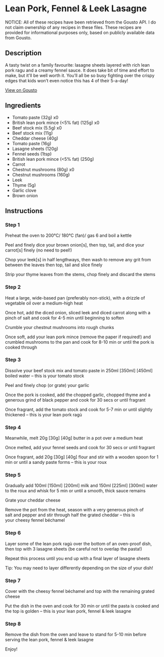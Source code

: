 # Lean Pork, Fennel & Leek Lasagne

NOTICE: All of these recipes have been retrieved from the Gousto API. I do not claim ownership of any recipes in these files. These recipes are provided for informational purposes only, based on publicly available data from Gousto.

## Description

A tasty twist on a family favourite: lasagne sheets layered with rich lean pork ragu and a creamy fennel sauce. It does take bit of time and effort to make, but it'll be well worth it. You’ll all be so busy fighting over the crispy edges that kids won’t even notice this has 4 of their 5-a-day!

[View on Gousto](https://www.gousto.co.uk/recipes/cookbook/lean-pork-fennel-leek-lasagne)

## Ingredients

- Tomato paste (32g) x0
- British lean pork mince (<5% fat) (125g) x0
- Beef stock mix (5.5g) x0
- Beef stock mix (11g)
- Cheddar cheese (40g)
- Tomato paste (16g)
- Lasagne sheets (120g)
- Fennel seeds (1tsp)
- British lean pork mince (<5% fat) (250g)
- Carrot
- Chestnut mushrooms (80g) x0
- Chestnut mushrooms (160g)
- Leek
- Thyme (5g)
- Garlic clove
- Brown onion

## Instructions

### Step 1

Preheat the oven to 200°C/ 180°C (fan)/ gas 6 and boil a kettle

Peel and finely dice your brown onion[s], then top, tail, and dice your carrot[s] finely (no need to peel!)

Chop your leek[s] in half lengthways, then wash to remove any grit from between the leaves then top, tail and slice finely

Strip your thyme leaves from the stems, chop finely and discard the stems

### Step 2

Heat a large, wide-based pan (preferably non-stick), with a drizzle of vegetable oil over a medium-high heat

Once hot, add the diced onion, sliced leek and diced carrot along with a pinch of salt and cook for 4-5 min until beginning to soften

Crumble your chestnut mushrooms into rough chunks

Once soft, add your lean pork mince (remove the paper if required!) and crumbled mushrooms to the pan and cook for 8-10 min or until the pork is cooked through

### Step 3

Dissolve your beef stock mix and tomato paste in 250ml <span class="text-purple">[350ml]</span> <span class="text-danger">[450ml]</span> boiled water – this is your tomato stock

Peel and finely chop (or grate) your garlic

Once the pork is cooked, add the chopped garlic, chopped thyme and a generous grind of black pepper and cook for 30 secs or until fragrant

Once fragrant, add the tomato stock and cook for 5-7 min or until slightly thickened – this is your lean pork ragù

### Step 4

Meanwhile, melt  20g <span class="text-purple">[30g]</span> <span class="text-danger">[40g] </span>butter in a pot over a medium heat

Once melted, add your fennel seeds and cook for 30 secs or until fragrant

Once fragrant, add 20g <span class="text-purple">[30g]</span> <span class="text-danger">[40g]</span> flour and stir with a wooden spoon for 1 min or until a sandy paste forms – this is your roux

### Step 5

Gradually add 100ml <span class="text-purple">[150ml]</span><span class="text-danger"> [200ml]</span> milk and 150ml <span class="text-purple">[225ml] </span><span class="text-danger">[300ml] </span>water to the roux and whisk for 5 min or until a smooth, thick sauce remains

Grate your cheddar cheese

Remove the pot from the heat, season with a very generous pinch of salt and pepper and stir through half the grated cheddar – this is your cheesy fennel béchamel

### Step 6

Layer some of the lean pork ragù over the bottom of an oven-proof dish, then top with 3 lasagne sheets (be careful not to overlap the pasta!)

Repeat this process until you end up with a final layer of lasagne sheets

Tip: You may need to layer differently depending on the size of your dish!

### Step 7

Cover with the cheesy fennel béchamel and top with the remaining grated cheese

Put the dish in the oven and cook for 30 min or until the pasta is cooked and the top is golden – this is your lean pork, fennel & leek lasagne

### Step 8

Remove the dish from the oven and leave to stand for 5-10 min before serving the lean pork, fennel & leek lasagne

Enjoy!

